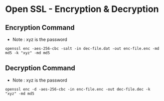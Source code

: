 # Open SSL - Encryption & Decryption

## Encryption Command
- Note : xyz is the password

```shell
openssl enc -aes-256-cbc -salt -in dec-file.dat -out enc-file.enc -md md5 -k "xyz" -md md5
```

## Decryption Command
- Note : xyz is the password

```shell
openssl enc -d -aes-256-cbc -in enc-file.enc -out dec-file.dec -k "xyz" -md md5

```

